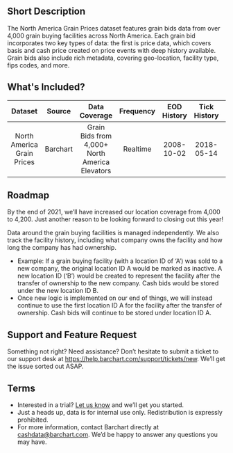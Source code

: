 ## Short Description

The North America Grain Prices dataset features grain bids data from over 4,000 grain buying facilities across North America. Each grain bid incorporates two key types of data:  the first is price data, which covers basis and cash price created on price events with deep history available. Grain bids also include rich metadata, covering geo-location, facility type, fips codes, and more.


## What's Included?

|Dataset                 | Source                            | Data Coverage    | Frequency | EOD History   | Tick History |Format |
| :---------------------: | :----------: | :----------: | :-----------: |:-----------: |:-----------: |:-----------:
| North America Grain Prices|Barchart| Grain Bids from 4,000+ North America Elevators  |Realtime| 2008-10-02  | 2018-05-14  | csv, json, xml |


## Roadmap

By the end of 2021, we’ll have increased our location coverage from 4,000 to 4,200. Just another reason to be looking forward to closing out this year!

Data around the grain buying facilities is managed independently. We also track the facility history, including what company owns the facility and how long the company has had ownership. 

* Example: If a grain buying facility (with a location ID of ‘A’) was sold to a new company, the original location ID A would be marked as inactive. A new location ID (‘B’) would be created to represent the facility after the transfer of ownership to the new company. Cash bids would be stored under the new location ID B.
* Once new logic is implemented on our end of things, we will instead continue to use the first location ID A for the facility after the transfer of ownership. Cash bids will continue to be stored under location ID A. 


## Support and Feature Request

Something not right? Need assistance? Don’t hesitate to submit a ticket to our support desk at https://help.barchart.com/support/tickets/new. We’ll get the issue sorted out ASAP. 


## Terms

* Interested in a trial? [Let us know](https://www.barchart.com/cmdty/contact) and we’ll get you started. 
* Just a heads up, data is for internal use only. Redistribution is expressly prohibited. 
* For more information, contact Barchart directly at cashdata@barchart.com. We’d be happy to answer any questions you may have. 


